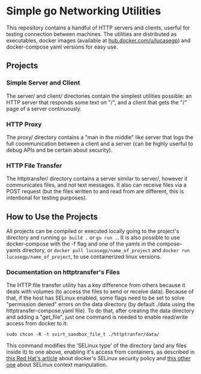 # Simple go Networking Utilities

This repository contains a handful of HTTP servers and clients, userful for testing connection between machines. The utilities are distributed as executables, docker images (available at [hub.docker.com/u/lucasegp](https://hub.docker.com/u/lucasegp)) and docker-compose yaml versions for easy use.

## Projects
### Simple Server and Client
The server/ and client/ directories contain the simplest utilities possible: an HTTP server that responds some text on "/", and a client that gets the "/" page of a server continuously.
### HTTP Proxy
The proxy/ directory contains a "man in the middle" like server that logs the full coommunication between a client and a server (can be highly userful to debug APIs and be certain about security).
### HTTP File Transfer
The httptransfer/ directory contains a server similar to server/, however it communicates files, and not text messages. It also can receive files via a POST request (but the files written to and read from are different, this is intentional for testing purposes).

## How to Use the Projects
All projects can be compiled or executed locally going to the project's directory and running `go build .` or `go run .`. It is also possible to use docker-compose with the -f flag and one of the yamls in the compose-yamls directory, or `docker pull lucasegp/name_of_project` and `docker run lucasegp/name_of_project`, to use containerized linux versions. 

### Documentation on httptransfer's Files
The HTTP file transfer utility has a key difference from others because it deals with volumes (to access the files to send or receive data). Because of that, if the host has SELinux enabled, some flags need to be set to solve "permission denied" errors on the data directory (by default ./data using the httptransfer-compose.yaml file).
To do that, after creating the data directory and adding a "get_file", just one command is needed to enable read/write access from docker to it:
```
sudo chcon -R -t svirt_sandbox_file_t ./httptranfer/data/
```
This command modifies the 'SELinux type' of the directory (and any files inside it) to one above, enabling it's access from containers, as described in [this Red Hat's article](https://access.redhat.com/documentation/en-us/red_hat_enterprise_linux_atomic_host/7/html/container_security_guide/docker_selinux_security_policy) about docker's SELinux security policy and [this other one](https://access.redhat.com/documentation/en-us/red_hat_enterprise_linux/6/html/security-enhanced_linux/sect-security-enhanced_linux-working_with_selinux-selinux_contexts_labeling_files) about SELinux context manipulation.

